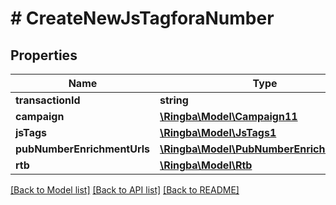 # # CreateNewJsTagforaNumber

## Properties

Name | Type | Description | Notes
------------ | ------------- | ------------- | -------------
**transactionId** | **string** |  |
**campaign** | [**\Ringba\Model\Campaign11**](Campaign11.md) |  |
**jsTags** | [**\Ringba\Model\JsTags1**](JsTags1.md) |  |
**pubNumberEnrichmentUrls** | [**\Ringba\Model\PubNumberEnrichmentUrls**](PubNumberEnrichmentUrls.md) |  |
**rtb** | [**\Ringba\Model\Rtb**](Rtb.md) |  |

[[Back to Model list]](../../README.md#models) [[Back to API list]](../../README.md#endpoints) [[Back to README]](../../README.md)
